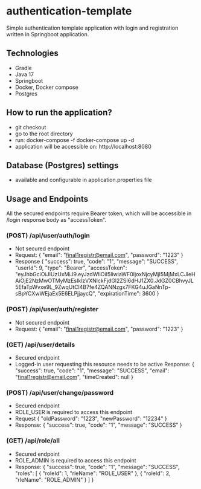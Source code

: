 # authentication-template
Simple authentication template application with login and registration written in 
Springboot application. 

## Technologies
- Gradle
- Java 17
- Springboot
- Docker, Docker compose
- Postgres

## How to run the application? 
- git checkout
- go to the root directory
- run: docker-compose -f docker-compose up -d
- application will be accessible on: http://localhost:8080

## Database (Postgres) settings
- available and configurable in application.properties file

## Usage and Endpoints
All the secured endpoints require Bearer token, which will be accessible in /login 
response body as "accessToken".

### (POST) /api/user/auth/login
- Not secured endpoint
- Request:
{
"email": "final1registr@email.com",
"password": "1223"
}
- Response
  {
  "success": true,
  "code": "1",
  "message": "SUCCESS",
  "userId": 9,
  "type": "Bearer",
  "accessToken": "eyJhbGciOiJIUzUxMiJ9.eyJzdWIiOiI5IiwiaWF0IjoxNjcyMjI5MjMxLCJleHAiOjE2NzMwOTMyMzEsIklzVXNlckFjdGl2ZSI6dHJ1ZX0.JdGZ0CBhvyJL5EfaTpWvxe9L_9ZwqUtCl4B7fe4ZQANNzgx7FKG4uJGaNnTp-sBpYCXwWEjaEx5E6ELPjjaycQ",
  "expirationTime": 3600
  }

### (POST) /api/user/auth/register
- Not secured endpoint
- Request:
{
"email": "final1registr@email.com",
"password": "1223"
}

### (GET) /api/user/details
- Secured endpoint
- Logged-in user requesting this resource needs to be active
Response:
  {
  "success": true,
  "code": "1",
  "message": "SUCCESS",
  "email": "final1registr@email.com",
  "timeCreated": null
  }

### (POST) /api/user/change/password
- Secured endpoint
- ROLE_USER is required to access this endpoint
- Request
{
"oldPassword": "1223",
"newPassword": "12234"
}
- Response:
  {
  "success": true,
  "code": "1",
  "message": "SUCCESS"
  }

### (GET) /api/role/all
- Secured endpoint
- ROLE_ADMIN is required to access this endpoint
- Response:
  {
  "success": true,
  "code": "1",
  "message": "SUCCESS",
  "roles":
[
  {
  "roleId": 1,
  "rleName": "ROLE_USER"
  },
  {
  "roleId": 2,
  "rleName": "ROLE_ADMIN"
  }
  ]
  }
